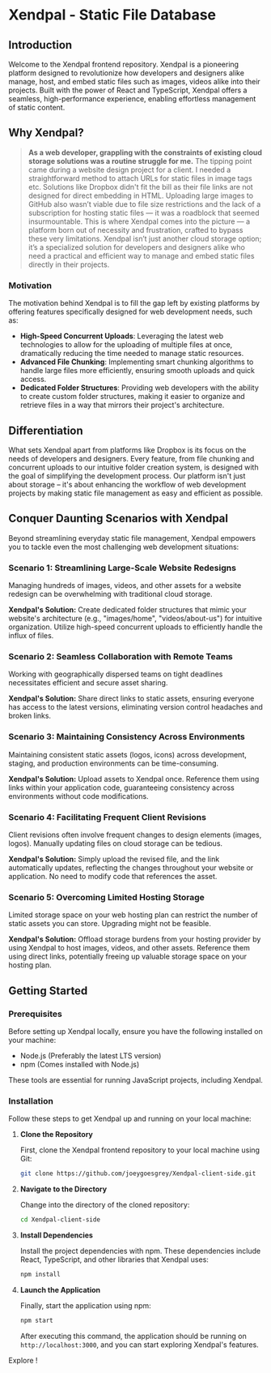 # Xendpal - Static File Database

## Introduction

Welcome to the Xendpal frontend repository. Xendpal is a pioneering platform designed to revolutionize how developers and designers alike manage, host, and embed static files such as images, videos alike into their projects. Built with the power of React and TypeScript, Xendpal offers a seamless, high-performance experience, enabling effortless management of static content.

## Why Xendpal?

> **As a web developer, grappling with the constraints of existing cloud storage solutions was a routine struggle for me.** The tipping point came during a website design project for a client. I needed a straightforward method to attach URLs for static files in image tags etc. Solutions like Dropbox didn't fit the bill as their file links are not designed for direct embedding in HTML. Uploading large images to GitHub also wasn’t viable due to file size restrictions and the lack of a subscription for hosting static files — it was a roadblock that seemed insurmountable. This is where Xendpal comes into the picture — a platform born out of necessity and frustration, crafted to bypass these very limitations. Xendpal isn’t just another cloud storage option; it’s a specialized solution for developers and designers alike who need a practical and efficient way to manage and embed static files directly in their projects.

### Motivation

The motivation behind Xendpal is to fill the gap left by existing platforms by offering features specifically designed for web development needs, such as:

- **High-Speed Concurrent Uploads**: Leveraging the latest web technologies to allow for the uploading of multiple files at once, dramatically reducing the time needed to manage static resources.
- **Advanced File Chunking**: Implementing smart chunking algorithms to handle large files more efficiently, ensuring smooth uploads and quick access.
- **Dedicated Folder Structures**: Providing web developers with the ability to create custom folder structures, making it easier to organize and retrieve files in a way that mirrors their project's architecture.

## Differentiation

What sets Xendpal apart from platforms like Dropbox is its focus on the needs of developers and designers. Every feature, from file chunking and concurrent uploads to our intuitive folder creation system, is designed with the goal of simplifying the development process. Our platform isn't just about storage – it's about enhancing the workflow of web development projects by making static file management as easy and efficient as possible.

## Conquer Daunting Scenarios with Xendpal

Beyond streamlining everyday static file management, Xendpal empowers you to tackle even the most challenging web development situations:

### Scenario 1: Streamlining Large-Scale Website Redesigns

Managing hundreds of images, videos, and other assets for a website redesign can be overwhelming with traditional cloud storage.

**Xendpal's Solution:** Create dedicated folder structures that mimic your website's architecture (e.g., "images/home", "videos/about-us") for intuitive organization. Utilize high-speed concurrent uploads to efficiently handle the influx of files.

### Scenario 2: Seamless Collaboration with Remote Teams

Working with geographically dispersed teams on tight deadlines necessitates efficient and secure asset sharing.

**Xendpal's Solution:** Share direct links to static assets, ensuring everyone has access to the latest versions, eliminating version control headaches and broken links.

### Scenario 3: Maintaining Consistency Across Environments

Maintaining consistent static assets (logos, icons) across development, staging, and production environments can be time-consuming.

**Xendpal's Solution:** Upload assets to Xendpal once. Reference them using links within your application code, guaranteeing consistency across environments without code modifications.

### Scenario 4: Facilitating Frequent Client Revisions

Client revisions often involve frequent changes to design elements (images, logos). Manually updating files on cloud storage can be tedious.

**Xendpal's Solution:** Simply upload the revised file, and the link automatically updates, reflecting the changes throughout your website or application. No need to modify code that references the asset.

### Scenario 5: Overcoming Limited Hosting Storage

Limited storage space on your web hosting plan can restrict the number of static assets you can store. Upgrading might not be feasible.

**Xendpal's Solution:** Offload storage burdens from your hosting provider by using Xendpal to host images, videos, and other assets. Reference them using direct links, potentially freeing up valuable storage space on your hosting plan.

## Getting Started

### Prerequisites

Before setting up Xendpal locally, ensure you have the following installed on your machine:

- Node.js (Preferably the latest LTS version)
- npm (Comes installed with Node.js)

These tools are essential for running JavaScript projects, including Xendpal.

### Installation

Follow these steps to get Xendpal up and running on your local machine:

1. **Clone the Repository**

   First, clone the Xendpal frontend repository to your local machine using Git:

   ```bash
   git clone https://github.com/joeygoesgrey/Xendpal-client-side.git
   ```

2. **Navigate to the Directory**

   Change into the directory of the cloned repository:

   ```bash
   cd Xendpal-client-side
   ```

3. **Install Dependencies**

   Install the project dependencies with npm. These dependencies include React, TypeScript, and other libraries that Xendpal uses:

   ```bash
   npm install
   ```

4. **Launch the Application**

   Finally, start the application using npm:

   ```bash
   npm start
   ```

   After executing this command, the application should be running on `http://localhost:3000`, and you can start exploring Xendpal's features.

Explore !
